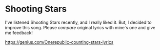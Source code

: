 # Shooting Stars
I've listened Shooting Stars recently, and I really liked it. But, I decided to improve this song. Please _compare_ original lyrics with mine's one and give me feedback!

https://genius.com/Onerepublic-counting-stars-lyrics
